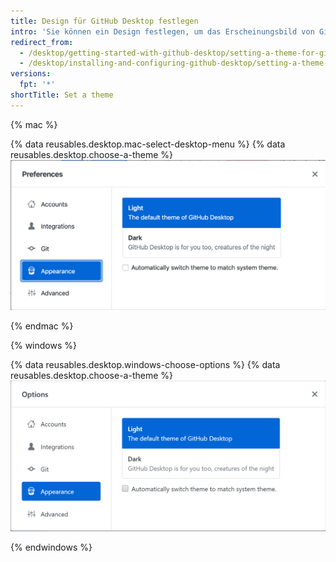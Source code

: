 ```yaml
---
title: Design für GitHub Desktop festlegen
intro: 'Sie können ein Design festlegen, um das Erscheinungsbild von GitHub-Desktop anzupassen.'
redirect_from:
  - /desktop/getting-started-with-github-desktop/setting-a-theme-for-github-desktop
  - /desktop/installing-and-configuring-github-desktop/setting-a-theme-for-github-desktop
versions:
  fpt: '*'
shortTitle: Set a theme
---
```


{% mac %}

{% data reusables.desktop.mac-select-desktop-menu %}
{% data reusables.desktop.choose-a-theme %}
  ![Die Optionen für das „Theme“ (Design) auf der Registerkarte „Appearance“ (Erscheinungsbild) beim Mac](/assets/images/help/desktop/mac-appearance-tab-themes.png)

{% endmac %}

{% windows %}

{% data reusables.desktop.windows-choose-options %}
{% data reusables.desktop.choose-a-theme %}
  ![Die Optionen für das „Theme“ (Design) auf der Registerkarte „Appearance“ (Erscheinungsbild) bei Windows](/assets/images/help/desktop/windows-appearance-tab-themes.png)

{% endwindows %}
